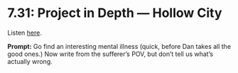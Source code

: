 # 7.31: Project in Depth — Hollow City 

Listen [here](http://www.writingexcuses.com/2012/07/29/writing-excuses-7-31-project-in-depth-hollow-city/). 

**Prompt:** Go find an interesting mental illness (quick, before Dan takes all the good ones.) Now write from the sufferer’s POV, but don’t tell us what’s actually wrong.